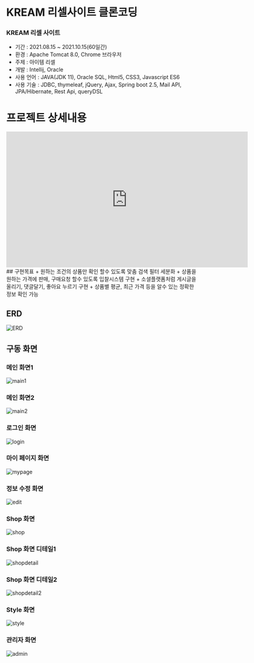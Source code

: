 # KREAM 리셀사이트 클론코딩

### KREAM 리셀 사이트

* 기간 : 2021.08.15 ~ 2021.10.15(60일간)
* 환경 : Apache Tomcat 8.0, Chrome 브라우저
* 주제 : 아이템 리셀
* 개발 : Intellij, Oracle
* 사용 언어 : JAVA(JDK 11), Oracle SQL, Html5, CSS3, Javascript ES6
* 사용 기술 : JDBC, thymeleaf, jQuery, Ajax, Spring boot 2.5, Mail API, JPA/Hibernate, Rest Api, queryDSL

# 프로젝트 상세내용
<iframe width="640" height="360" src="https://youtu.be/fnKwFXnUFaA" frameborder="0" gesture="media" allowfullscreen=""></iframe>
## 구현목표
+ 원하는 조건의 상품만 확인 할수 있도록 맞춤 검색 필터 세분화
+ 상품을 원하는 가격에 판매, 구매요청 할수 있도록 입찰시스템 구현
+ 소셜플랫폼처럼 게시글을 올리기, 댓글달기, 좋아요 누르기 구현
+ 상품별 평균, 최근 가격 등을 알수 있는 정확한 정보 확인 가능

## ERD
![ERD](/image/ERD1.png)

## 구동 화면
  ### 메인 화면1

![main1](/image/main1.png)
  ### 메인 화면2

![main2](/image/main2.png)
  ### 로그인 화면

![login](/image/login.png)
  ### 마이 페이지 화면

![mypage](/image/mypage.png)
  ### 정보 수정 화면

![edit](/image/edit.png)
  ### Shop 화면

![shop](/image/shop.png)
  ### Shop 화면 디테일1

![shopdetail](/image/shopdetail.png)
  ### Shop 화면 디테일2

![shopdetail2](/image/shopdetail2.png)
  ### Style 화면

![style](/image/style.png)
  ### 관리자 화면

![admin](/image/admin.png)
